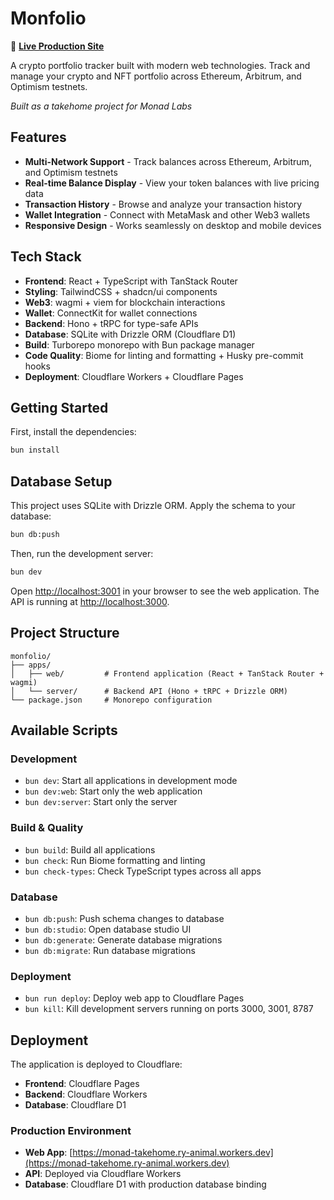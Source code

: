 # Monfolio

🚀 **[Live Production Site](https://monad-takehome.ry-animal.workers.dev)**

A crypto portfolio tracker built with modern web technologies. Track and manage your crypto and NFT portfolio across Ethereum, Arbitrum, and Optimism testnets.

_Built as a takehome project for Monad Labs_

## Features

- **Multi-Network Support** - Track balances across Ethereum, Arbitrum, and Optimism testnets
- **Real-time Balance Display** - View your token balances with live pricing data
- **Transaction History** - Browse and analyze your transaction history
- **Wallet Integration** - Connect with MetaMask and other Web3 wallets
- **Responsive Design** - Works seamlessly on desktop and mobile devices

## Tech Stack

- **Frontend**: React + TypeScript with TanStack Router
- **Styling**: TailwindCSS + shadcn/ui components
- **Web3**: wagmi + viem for blockchain interactions
- **Wallet**: ConnectKit for wallet connections
- **Backend**: Hono + tRPC for type-safe APIs
- **Database**: SQLite with Drizzle ORM (Cloudflare D1)
- **Build**: Turborepo monorepo with Bun package manager
- **Code Quality**: Biome for linting and formatting + Husky pre-commit hooks
- **Deployment**: Cloudflare Workers + Cloudflare Pages

## Getting Started

First, install the dependencies:

```bash
bun install
```

## Database Setup

This project uses SQLite with Drizzle ORM. Apply the schema to your database:

```bash
bun db:push
```

Then, run the development server:

```bash
bun dev
```

Open [http://localhost:3001](http://localhost:3001) in your browser to see the web application.
The API is running at [http://localhost:3000](http://localhost:3000).

## Project Structure

```
monfolio/
├── apps/
│   ├── web/         # Frontend application (React + TanStack Router + wagmi)
│   └── server/      # Backend API (Hono + tRPC + Drizzle ORM)
└── package.json     # Monorepo configuration
```

## Available Scripts

### Development

- `bun dev`: Start all applications in development mode
- `bun dev:web`: Start only the web application
- `bun dev:server`: Start only the server

### Build & Quality

- `bun build`: Build all applications
- `bun check`: Run Biome formatting and linting
- `bun check-types`: Check TypeScript types across all apps

### Database

- `bun db:push`: Push schema changes to database
- `bun db:studio`: Open database studio UI
- `bun db:generate`: Generate database migrations
- `bun db:migrate`: Run database migrations

### Deployment

- `bun run deploy`: Deploy web app to Cloudflare Pages
- `bun kill`: Kill development servers running on ports 3000, 3001, 8787

## Deployment

The application is deployed to Cloudflare:

- **Frontend**: Cloudflare Pages
- **Backend**: Cloudflare Workers
- **Database**: Cloudflare D1

### Production Environment

- **Web App**: [https://monad-takehome.ry-animal.workers.dev](https://monad-takehome.ry-animal.workers.dev)
- **API**: Deployed via Cloudflare Workers
- **Database**: Cloudflare D1 with production database binding
